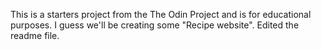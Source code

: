 This is a starters project from the The Odin Project and is for educational purposes. I guess we'll be creating some "Recipe website". Edited the readme file.